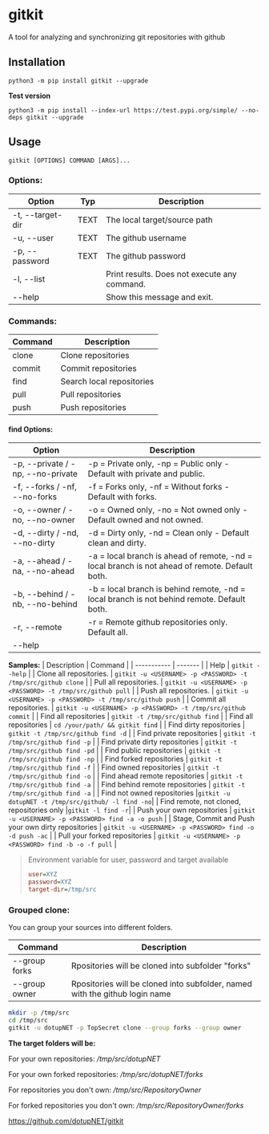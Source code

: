 # gitkit
A tool for analyzing and synchronizing git repositories with github

## Installation

`python3 -m pip install gitkit --upgrade`

**Test version**

`python3 -m pip install --index-url https://test.pypi.org/simple/ --no-deps gitkit --upgrade`

## Usage
`gitkit [OPTIONS] COMMAND [ARGS]...`

### **Options:**

| Option           | Typ  | Description |
| ---------------- | ---- | ----------- |
| -t, --target-dir | TEXT | The local target/source path
| -u, --user       | TEXT | The github username
| -p, --password   | TEXT | The github password
| -l, --list       |      | Print results. Does not execute any command.
| --help           |      | Show this message and exit.

### **Commands:**

| Command | Description |
| ------- | ----------- |
| clone   | Clone repositories |
| commit  | Commit repositories |
| find    | Search local repositories |
| pull    | Pull repositories |
| push    | Push repositories |

#### **find Options:**

| Option                            | Description |
| --------------------------------- | ----------- |
| -p, --private / -np, --no-private | -p = Private only, -np = Public only - Default with private and public. |
| -f, --forks / -nf, --no-forks     | -f = Forks only, -nf = Without forks - Default with forks. |
| -o, --owner / -no, --no-owner     | -o = Owned only, -no = Not owned only - Default owned and not owned. |
| -d, --dirty / -nd, --no-dirty     | -d = Dirty only, -nd = Clean only - Default clean and dirty. |
| -a, --ahead / -na, --no-ahead     | -a = local branch is ahead of remote, -nd = local branch is not ahead of remote. Default both. |
| -b, --behind / -nb, --no-behind   | -b = local branch is behind remote, -nd = local branch is not behind remote. Default both. |
| -r, --remote                      | -r = Remote github repositories only. Default all. |
| --help |                          | Show this message and exit. |


**Samples:**
| Description | Command |
| ----------- | ------- |
| Help | `gitkit --help`    |
| Clone all repositories.   | `gitkit -u <USERNAME> -p <PASSWORD> -t /tmp/src/github clone` |
| Pull all repositories.    | `gitkit -u <USERNAME> -p <PASSWORD> -t /tmp/src/github pull` |
| Push all repositories.    | `gitkit -u <USERNAME> -p <PASSWORD> -t /tmp/src/github push` |
| Commit all repositories.  | `gitkit -u <USERNAME> -p <PASSWORD> -t /tmp/src/github commit` |
| Find all repositories     | `gitkit -t /tmp/src/github find` |
| Find all repositories     | `cd /your/path/ && gitkit find` |
| Find dirty repositories   | `gitkit -t /tmp/src/github find -d` |
| Find private repositories | `gitkit -t /tmp/src/github find -p` |
| Find private dirty repositories | `gitkit -t /tmp/src/github find -pd` |
| Find public repositories  | `gitkit -t /tmp/src/github find -np` |
| Find forked repositories  | `gitkit -t /tmp/src/github find -f` |
| Find owned repositories   | `gitkit -t /tmp/src/github find -o` |
| Find ahead remote repositories | `gitkit -t /tmp/src/github find -a` |
| Find behind remote repositories | `gitkit -t /tmp/src/github find -a` |
| Find not owned repositories |`gitkit -u dotupNET -t /tmp/src/github/ -l find -no`|
| Find remote, not cloned, repositories only |`gitkit -l find -r`|
| Push your own repositories | `gitkit -u <USERNAME> -p <PASSWORD> find -a -o push` |
| Stage, Commit and Push your own dirty repositories | `gitkit -u <USERNAME> -p <PASSWORD> find -o -d push -ac` |
| Pull your forked repositories | `gitkit -u <USERNAME> -p <PASSWORD> find -b -o -f pull` |

> Environment variable for user, password and target available
>
> ```ini
> user=XYZ
> password=XYZ
> target-dir=/tmp/src
> ```

### Grouped clone:

You can group your sources into different folders.

| Command       | Description |
| ------------- | ----------- |
| --group forks | Rpositories will be cloned into subfolder "forks" |
| --group owner | Rpositories will be cloned into subfolder, named with the github login name |

```bash
mkdir -p /tmp/src
cd /tmp/src
gitkit -u dotupNET -p TopSecret clone --group forks --group owner
```

**The target folders will be:**

For your own repositories: */tmp/src/dotupNET*

For your own forked repositories: */tmp/src/dotupNET/forks*

For repositories you don't own: */tmp/src/RepositoryOwner*

For forked repositories you don't own: */tmp/src/RepositoryOwner/forks*


https://github.com/dotupNET/gitkit
